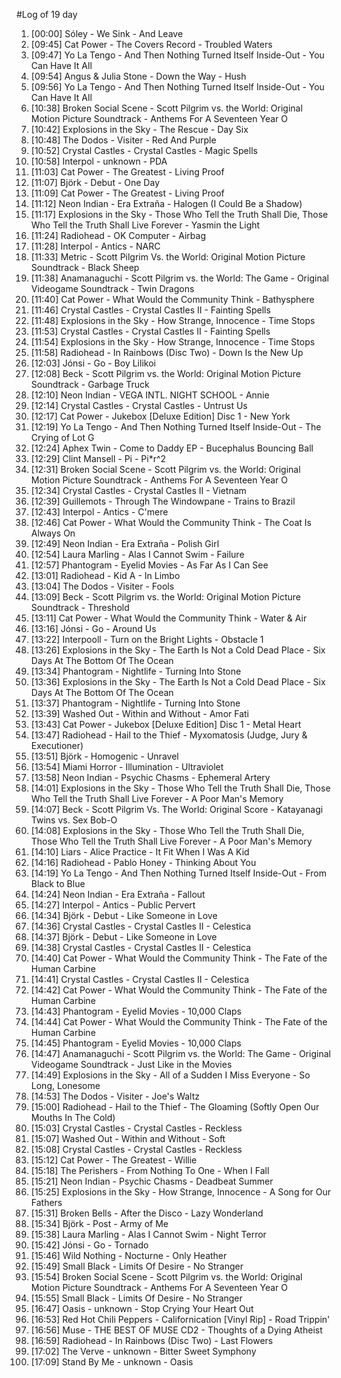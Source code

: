 #Log of 19 day

1. [00:00] Sóley - We Sink - And Leave
1. [09:45] Cat Power - The Covers Record - Troubled Waters
1. [09:47] Yo La Tengo - And Then Nothing Turned Itself Inside-Out - You Can Have It All
1. [09:54] Angus & Julia Stone - Down the Way - Hush
1. [09:56] Yo La Tengo - And Then Nothing Turned Itself Inside-Out - You Can Have It All
1. [10:38] Broken Social Scene - Scott Pilgrim vs. the World: Original Motion Picture Soundtrack - Anthems For A Seventeen Year O
1. [10:42] Explosions in the Sky - The Rescue - Day Six
1. [10:48] The Dodos - Visiter - Red And Purple
1. [10:52] Crystal Castles - Crystal Castles - Magic Spells
1. [10:58] Interpol - unknown - PDA
1. [11:03] Cat Power - The Greatest - Living Proof
1. [11:07] Björk - Debut - One Day
1. [11:09] Cat Power - The Greatest - Living Proof
1. [11:12] Neon Indian - Era Extraña - Halogen (I Could Be a Shadow)
1. [11:17] Explosions in the Sky - Those Who Tell the Truth Shall Die, Those Who Tell the Truth Shall Live Forever - Yasmin the Light
1. [11:24] Radiohead - OK Computer - Airbag
1. [11:28] Interpol - Antics - NARC
1. [11:33] Metric - Scott Pilgrim Vs. the World: Original Motion Picture Soundtrack - Black Sheep
1. [11:38] Anamanaguchi - Scott Pilgrim vs. the World: The Game - Original Videogame Soundtrack - Twin Dragons
1. [11:40] Cat Power - What Would the Community Think - Bathysphere
1. [11:46] Crystal Castles - Crystal Castles II - Fainting Spells
1. [11:48] Explosions in the Sky - How Strange, Innocence - Time Stops
1. [11:53] Crystal Castles - Crystal Castles II - Fainting Spells
1. [11:54] Explosions in the Sky - How Strange, Innocence - Time Stops
1. [11:58] Radiohead - In Rainbows (Disc Two) - Down Is the New Up
1. [12:03] Jónsi - Go - Boy Lilikoi
1. [12:08] Beck - Scott Pilgrim vs. the World: Original Motion Picture Soundtrack - Garbage Truck
1. [12:10] Neon Indian - VEGA INTL. NIGHT SCHOOL - Annie
1. [12:14] Crystal Castles - Crystal Castles - Untrust Us
1. [12:17] Cat Power - Jukebox [Deluxe Edition] Disc 1 - New York
1. [12:19] Yo La Tengo - And Then Nothing Turned Itself Inside-Out - The Crying of Lot G
1. [12:24] Aphex Twin - Come to Daddy EP - Bucephalus Bouncing Ball
1. [12:29] Clint Mansell - Pi - Pi*r^2
1. [12:31] Broken Social Scene - Scott Pilgrim vs. the World: Original Motion Picture Soundtrack - Anthems For A Seventeen Year O
1. [12:34] Crystal Castles - Crystal Castles II - Vietnam
1. [12:39] Guillemots - Through The Windowpane - Trains to Brazil
1. [12:43] Interpol - Antics - C'mere
1. [12:46] Cat Power - What Would the Community Think - The Coat Is Always On
1. [12:49] Neon Indian - Era Extraña - Polish Girl
1. [12:54] Laura Marling - Alas I Cannot Swim - Failure
1. [12:57] Phantogram - Eyelid Movies - As Far As I Can See
1. [13:01] Radiohead - Kid A - In Limbo
1. [13:04] The Dodos - Visiter - Fools
1. [13:09] Beck - Scott Pilgrim vs. the World: Original Motion Picture Soundtrack - Threshold
1. [13:11] Cat Power - What Would the Community Think - Water & Air
1. [13:16] Jónsi - Go - Around Us
1. [13:22] Interpooll - Turn on the Bright Lights - Obstacle 1
1. [13:26] Explosions in the Sky - The Earth Is Not a Cold Dead Place - Six Days At The Bottom Of The Ocean
1. [13:34] Phantogram - Nightlife - Turning Into Stone
1. [13:36] Explosions in the Sky - The Earth Is Not a Cold Dead Place - Six Days At The Bottom Of The Ocean
1. [13:37] Phantogram - Nightlife - Turning Into Stone
1. [13:39] Washed Out - Within and Without - Amor Fati
1. [13:43] Cat Power - Jukebox [Deluxe Edition] Disc 1 - Metal Heart
1. [13:47] Radiohead - Hail to the Thief - Myxomatosis (Judge, Jury & Executioner)
1. [13:51] Björk - Homogenic - Unravel
1. [13:54] Miami Horror - Illumination - Ultraviolet
1. [13:58] Neon Indian - Psychic Chasms - Ephemeral Artery
1. [14:01] Explosions in the Sky - Those Who Tell the Truth Shall Die, Those Who Tell the Truth Shall Live Forever - A Poor Man's Memory
1. [14:07] Beck - Scott Pilgrim Vs. The World: Original Score - Katayanagi Twins vs. Sex Bob-O
1. [14:08] Explosions in the Sky - Those Who Tell the Truth Shall Die, Those Who Tell the Truth Shall Live Forever - A Poor Man's Memory
1. [14:10] Liars - Alice Practice - It Fit When I Was A Kid
1. [14:16] Radiohead - Pablo Honey - Thinking About You
1. [14:19] Yo La Tengo - And Then Nothing Turned Itself Inside-Out - From Black to Blue
1. [14:24] Neon Indian - Era Extraña - Fallout
1. [14:27] Interpol - Antics - Public Pervert
1. [14:34] Björk - Debut - Like Someone in Love
1. [14:36] Crystal Castles - Crystal Castles II - Celestica
1. [14:37] Björk - Debut - Like Someone in Love
1. [14:38] Crystal Castles - Crystal Castles II - Celestica
1. [14:40] Cat Power - What Would the Community Think - The Fate of the Human Carbine
1. [14:41] Crystal Castles - Crystal Castles II - Celestica
1. [14:42] Cat Power - What Would the Community Think - The Fate of the Human Carbine
1. [14:43] Phantogram - Eyelid Movies - 10,000 Claps
1. [14:44] Cat Power - What Would the Community Think - The Fate of the Human Carbine
1. [14:45] Phantogram - Eyelid Movies - 10,000 Claps
1. [14:47] Anamanaguchi - Scott Pilgrim vs. the World: The Game - Original Videogame Soundtrack - Just Like in the Movies
1. [14:49] Explosions in the Sky - All of a Sudden I Miss Everyone - So Long, Lonesome
1. [14:53] The Dodos - Visiter - Joe's Waltz
1. [15:00] Radiohead - Hail to the Thief - The Gloaming (Softly Open Our Mouths In The Cold)
1. [15:03] Crystal Castles - Crystal Castles - Reckless
1. [15:07] Washed Out - Within and Without - Soft
1. [15:08] Crystal Castles - Crystal Castles - Reckless
1. [15:12] Cat Power - The Greatest - Willie
1. [15:18] The Perishers - From Nothing To One - When I Fall
1. [15:21] Neon Indian - Psychic Chasms - Deadbeat Summer
1. [15:25] Explosions in the Sky - How Strange, Innocence - A Song for Our Fathers
1. [15:31] Broken Bells - After the Disco - Lazy Wonderland
1. [15:34] Björk - Post - Army of Me
1. [15:38] Laura Marling - Alas I Cannot Swim - Night Terror
1. [15:42] Jónsi - Go - Tornado
1. [15:46] Wild Nothing - Nocturne - Only Heather
1. [15:49] Small Black - Limits Of Desire - No Stranger
1. [15:54] Broken Social Scene - Scott Pilgrim vs. the World: Original Motion Picture Soundtrack - Anthems For A Seventeen Year O
1. [15:55] Small Black - Limits Of Desire - No Stranger
1. [16:47] Oasis - unknown - Stop Crying Your Heart Out
1. [16:53] Red Hot Chili Peppers - Californication [Vinyl Rip] - Road Trippin'
1. [16:56] Muse - THE BEST OF MUSE CD2 - Thoughts of a Dying Atheist
1. [16:59] Radiohead - In Rainbows (Disc Two) - Last Flowers
1. [17:02] The Verve - unknown - Bitter Sweet Symphony
1. [17:09] Stand By Me - unknown - Oasis
